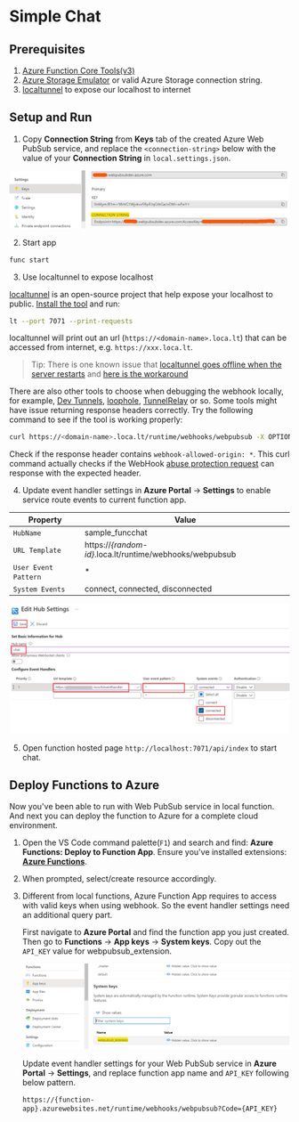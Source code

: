 # Simple Chat

## Prerequisites
1. [Azure Function Core Tools(v3)](https://www.npmjs.com/package/azure-functions-core-tools)
2. [Azure Storage Emulator](https://go.microsoft.com/fwlink/?linkid=717179&clcid=0x409) or valid Azure Storage connection string.
3. [localtunnel](https://github.com/localtunnel/localtunnel) to expose our localhost to internet

## Setup and Run

1. Copy **Connection String** from **Keys** tab of the created Azure Web PubSub service, and replace the `<connection-string>` below with the value of your **Connection String** in `local.settings.json`.

![Connection String](./../../../../docs/images/portal_conn.png)

2. Start app

```bash
func start
```

3. Use localtunnel to expose localhost

[localtunnel](https://github.com/localtunnel/localtunnel) is an open-source project that help expose your localhost to public. [Install the tool](https://github.com/localtunnel/localtunnel#installation) and run:

```bash
lt --port 7071 --print-requests
```

localtunnel will print out an url (`https://<domain-name>.loca.lt`) that can be accessed from internet, e.g. `https://xxx.loca.lt`.

> Tip:
> There is one known issue that [localtunnel goes offline when the server restarts](https://github.com/localtunnel/localtunnel/issues/466) and [here is the workaround](https://github.com/localtunnel/localtunnel/issues/466#issuecomment-1030599216)  

There are also other tools to choose when debugging the webhook locally, for example, [Dev Tunnels](https://learn.microsoft.com/aspnet/core/test/dev-tunnels), [loophole](https://loophole.cloud/docs/), [TunnelRelay](https://github.com/OfficeDev/microsoft-teams-tunnelrelay) or so. Some tools might have issue returning response headers correctly. Try the following command to see if the tool is working properly:

```bash
curl https://<domain-name>.loca.lt/runtime/webhooks/webpubsub -X OPTIONS -H "WebHook-Request-Origin: *" -H "ce-awpsversion: 1.0" --ssl-no-revoke -i
```

Check if the response header contains `webhook-allowed-origin: *`. This curl command actually checks if the WebHook [abuse protection request](https://docs.microsoft.com/azure/azure-web-pubsub/reference-cloud-events#webhook-validation) can response with the expected header.


4. Update event handler settings in **Azure Portal** -> **Settings** to enable service route events to current function app.

Property|Value
--|--
`HubName`| sample_funcchat
`URL Template`| https://*{random-id}*.loca.lt/runtime/webhooks/webpubsub
`User Event Pattern`| *
`System Events`| connect, connected, disconnected

![Event Handler](./../../../../docs/images/portal_event_handler.png)

5. Open function hosted page `http://localhost:7071/api/index` to start chat.

## Deploy Functions to Azure

Now you've been able to run with Web PubSub service in local function. And next you can deploy the function to Azure for a complete cloud environment.

1. Open the VS Code command palette(`F1`) and search and find: **Azure Functions: Deploy to Function App**. Ensure you've installed extensions: [**Azure Functions**](https://marketplace.visualstudio.com/items?itemName=ms-azuretools.vscode-azurefunctions).

2. When prompted, select/create resource accordingly.

3. Different from local functions, Azure Function App requires to access with valid keys when using webhook. So the event handler settings need an additional query part. 

    First navigate to **Azure Portal** and find the function app you just created. Then go to **Functions** -> **App keys** -> **System keys**. Copy out the `API_KEY` value for webpubsub_extension.

    ![Function App Keys](./../../../../docs/images/functions_appkeys.png)

    Update event handler settings for your Web PubSub service in **Azure Portal** -> **Settings**, and replace function app name and `API_KEY` following below pattern.

    ```
    https://{function-app}.azurewebsites.net/runtime/webhooks/webpubsub?Code={API_KEY}
    ```